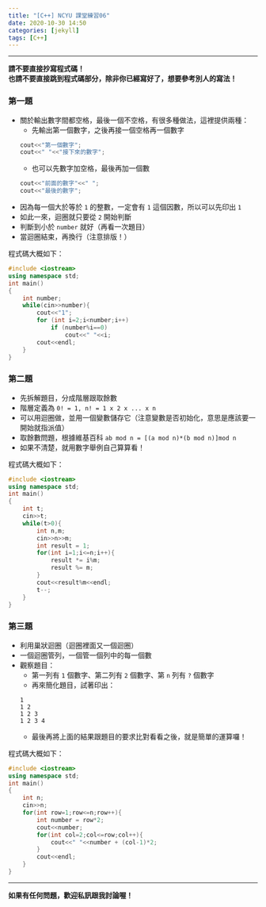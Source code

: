 ```yaml
---
title: "[C++] NCYU 課堂練習06"
date: 2020-10-30 14:50
categories: [jekyll]
tags: [C++]
---
```


---
**請不要直接抄寫程式碼！** <br>
**也請不要直接跳到程式碼部分，除非你已經寫好了，想要參考別人的寫法！**

### 第一題

* 關於輸出數字間都空格，最後一個不空格，有很多種做法，這裡提供兩種：
  * 先輸出第一個數字，之後再接一個空格再一個數字
  ```c++
  cout<<"第一個數字";
  cout<<" "<<"接下來的數字";
  ```
  * 也可以先數字加空格，最後再加一個數
  ```c++
  cout<<"前面的數字"<<" ";
  cout<<"最後的數字";
  ```
* 因為每一個大於等於 `1` 的整數，一定會有 `1` 這個因數，所以可以先印出 `1`
* 如此一來，迴圈就只要從 `2` 開始判斷
* 判斷到小於 `number` 就好（再看一次題目）
* 當迴圈結束，再換行（注意排版！）<br>

程式碼大概如下：
```c++
#include <iostream>
using namespace std;
int main()
{
    int number;
    while(cin>>number){
        cout<<"1";
        for (int i=2;i<number;i++)
            if (number%i==0)
                cout<<" "<<i;
        cout<<endl;
    }
}
```

### 第二題

* 先拆解題目，分成階層跟取餘數
* 階層定義為 `0! = 1, n! = 1 x 2 x ... x n`
* 可以用迴圈做，並用一個變數儲存它（注意變數是否初始化，意思是應該要一開始就指派值）
* 取餘數問題，根據維基百科 `ab mod n = [(a mod n)*(b mod n)]mod n`
* 如果不清楚，就用數字舉例自己算算看！

程式碼大概如下：
```c++
#include <iostream>
using namespace std;
int main()
{
    int t;
    cin>>t;
    while(t>0){
        int n,m;
        cin>>n>>m;
        int result = 1;
        for(int i=1;i<=n;i++){
            result *= i%m;
            result %= m;
        }
        cout<<result%m<<endl;
        t--;
    }
}
```

### 第三題

* 利用巢狀迴圈（迴圈裡面又一個迴圈）
* 一個迴圈管列，一個管一個列中的每一個數
* 觀察題目：
  * 第一列有 `1` 個數字、第二列有 `2` 個數字、第 `n` 列有 `?` 個數字
  * 再來簡化題目，試著印出：
  ```
  1
  1 2
  1 2 3
  1 2 3 4
  ```
  * 最後再將上面的結果跟題目的要求比對看看之後，就是簡單的運算囉！

程式碼大概如下：
```c++
#include <iostream>
using namespace std;
int main()
{
    int n;
    cin>>n;
    for(int row=1;row<=n;row++){
        int number = row*2;
        cout<<number;
        for(int col=2;col<=row;col++){
            cout<<" "<<number + (col-1)*2;
        }
        cout<<endl;
    }
}
```

---
**如果有任何問題，歡迎私訊跟我討論喔！**

